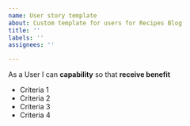 ```yaml
---
name: User story template
about: Custom template for users for Recipes Blog
title: ''
labels: ''
assignees: ''

---
```


As a User I can **capability** so that **receive benefit**

- Criteria 1
- Criteria 2
- Criteria 3
- Criteria 4
